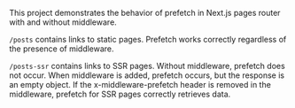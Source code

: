 This project demonstrates the behavior of prefetch in Next.js pages router with and without middleware.

`/posts` contains links to static pages. Prefetch works correctly regardless of the presence of middleware.

`/posts-ssr` contains links to SSR pages. Without middleware, prefetch does not occur. When middleware is added, prefetch occurs, but the response is an empty object. If the x-middleware-prefetch header is removed in the middleware, prefetch for SSR pages correctly retrieves data.
